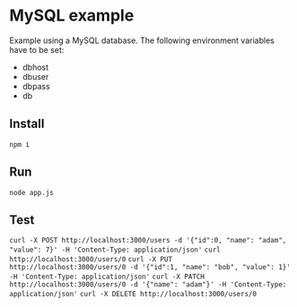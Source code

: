 # MySQL example
Example using a MySQL database.
The following environment variables have to be set:
- dbhost
- dbuser
- dbpass
- db

## Install
`npm i`

## Run
`node app.js`

## Test
`curl -X POST http://localhost:3000/users -d '{"id":0, "name": "adam", "value": 7}' -H 'Content-Type: application/json'`
`curl http://localhost:3000/users/0`
`curl -X PUT http://localhost:3000/users/0 -d '{"id":1, "name": "bob", "value": 1}' -H 'Content-Type: application/json'`
`curl -X PATCH http://localhost:3000/users/0 -d '{"name": "adam"}' -H 'Content-Type: application/json'`
`curl -X DELETE http://localhost:3000/users/0`
